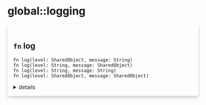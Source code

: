 # global::logging



<div markdown="span" style='box-shadow: 0 4px 8px 0 rgba(0,0,0,0.2); padding: 15px; border-radius: 5px;'>

<h2 class="func-name"> <code>fn</code> log </h2>

```rust,ignore
fn log(level: SharedObject, message: String)
fn log(level: String, message: SharedObject)
fn log(level: String, message: String)
fn log(level: SharedObject, message: SharedObject)
```

<details>
<summary markdown="span"> details </summary>

Log information to stdout in `nodaemon` mode or to a file.

# Args

* `level` - the level of the message, can be "trace", "debug", "info", "warn" or "error".
* `message` - the message to log.

# Effective smtp stage

All of them.

# Examples

```
#{
    preq: [
       action "log info" || log("info", "this is an informational log."),
    ]
}
```

```
#{
  connect: [
    action "log on connection (str/str)" || {
      log("info", `[${date()}/${time()}] client=${client_ip()}`);
    },
    action "log on connection (str/obj)" || {
      log("error", identifier("Ehllo world!"));
    },
    action "log on connection (obj/obj)" || {
      const level = "trace";
      const message = "connection established";

      log(identifier(level), identifier(message));
    },
    action "log on connection (obj/str)" || {
      const level = "warn";

      log(identifier(level), "I love vsl!");
    },
  ],
}
```
</details>

</div>
</br>

